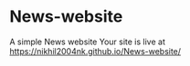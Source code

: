 # News-website
A simple News website 
Your site is live at https://nikhil2004nk.github.io/News-website/
